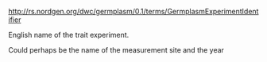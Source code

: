 http://rs.nordgen.org/dwc/germplasm/0.1/terms/GermplasmExperimentIdentifier

English name of the trait experiment.

Could perhaps be the name of the measurement site and the year